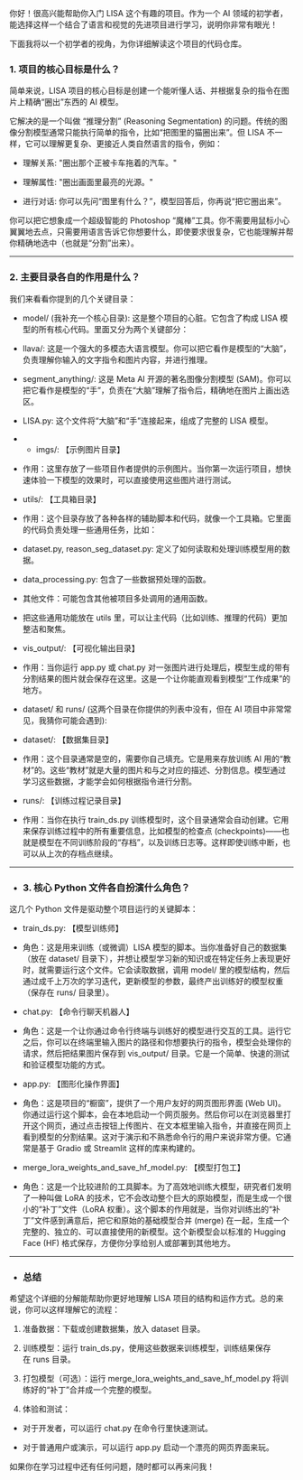 你好！很高兴能帮助你入门 LISA 这个有趣的项目。作为一个 AI 领域的初学者，能选择这样一个结合了语言和视觉的先进项目进行学习，说明你非常有眼光！

下面我将以一个初学者的视角，为你详细解读这个项目的代码仓库。

### 1. 项目的核心目标是什么？

简单来说，LISA 项目的核心目标是创建一个能听懂人话、并根据复杂的指令在图片上精确“圈出”东西的 AI 模型。

它解决的是一个叫做 “推理分割” (Reasoning Segmentation) 的问题。传统的图像分割模型通常只能执行简单的指令，比如“把图里的猫圈出来”。但 LISA 不一样，它可以理解更复杂、更接近人类自然语言的指令，例如：

- 理解关系: "圈出那个正被卡车拖着的汽车。"

- 理解属性: "圈出画面里最亮的光源。"

- 进行对话: 你可以先问“图里有什么？”，模型回答后，你再说“把它圈出来”。

你可以把它想象成一个超级智能的 Photoshop “魔棒”工具。你不需要用鼠标小心翼翼地去点，只需要用语言告诉它你想要什么，即使要求很复杂，它也能理解并帮你精确地选中（也就是“分割”出来）。

---

### 2. 主要目录各自的作用是什么？

我们来看看你提到的几个关键目录：

- model/ (我补充一个核心目录): 这是整个项目的心脏。它包含了构成 LISA 模型的所有核心代码。里面又分为两个关键部分：

- llava/: 这是一个强大的多模态大语言模型。你可以把它看作是模型的“大脑”，负责理解你输入的文字指令和图片内容，并进行推理。

- segment_anything/: 这是 Meta AI 开源的著名图像分割模型 (SAM)。你可以把它看作是模型的“手”，负责在“大脑”理解了指令后，精确地在图片上画出选区。

- LISA.py: 这个文件将“大脑”和“手”连接起来，组成了完整的 LISA 模型。
- - imgs/: 【示例图片目录】

- 作用：这里存放了一些项目作者提供的示例图片。当你第一次运行项目，想快速体验一下模型的效果时，可以直接使用这些图片进行测试。

- utils/: 【工具箱目录】

- 作用：这个目录存放了各种各样的辅助脚本和代码，就像一个工具箱。它里面的代码负责处理一些通用任务，比如：

- dataset.py, reason_seg_dataset.py: 定义了如何读取和处理训练模型用的数据。

- data_processing.py: 包含了一些数据预处理的函数。

- 其他文件：可能包含其他被项目多处调用的通用函数。

- 把这些通用功能放在 utils 里，可以让主代码（比如训练、推理的代码）更加整洁和聚焦。

- vis_output/: 【可视化输出目录】

- 作用：当你运行 app.py 或 chat.py 对一张图片进行处理后，模型生成的带有分割结果的图片就会保存在这里。这是一个让你能直观看到模型“工作成果”的地方。

- dataset/ 和 runs/ (这两个目录在你提供的列表中没有，但在 AI 项目中非常常见，我猜你可能会遇到):

- dataset/: 【数据集目录】

- 作用：这个目录通常是空的，需要你自己填充。它是用来存放训练 AI 用的“教材”的。这些“教材”就是大量的图片和与之对应的描述、分割信息。模型通过学习这些数据，才能学会如何根据指令进行分割。

- runs/: 【训练过程记录目录】

- 作用：当你在执行 train_ds.py 训练模型时，这个目录通常会自动创建。它用来保存训练过程中的所有重要信息，比如模型的检查点 (checkpoints)——也就是模型在不同训练阶段的“存档”，以及训练日志等。这样即使训练中断，也可以从上次的存档点继续。

---

- ### 3. 核心 Python 文件各自扮演什么角色？

这几个 Python 文件是驱动整个项目运行的关键脚本：

- train_ds.py: 【模型训练师】

- 角色：这是用来训练（或微调）LISA 模型的脚本。当你准备好自己的数据集（放在 dataset/ 目录下），并想让模型学习新的知识或在特定任务上表现更好时，就需要运行这个文件。它会读取数据，调用 model/ 里的模型结构，然后通过成千上万次的学习迭代，更新模型的参数，最终产出训练好的模型权重（保存在 runs/ 目录里）。

- chat.py: 【命令行聊天机器人】

- 角色：这是一个让你通过命令行终端与训练好的模型进行交互的工具。运行它之后，你可以在终端里输入图片的路径和你想要执行的指令，模型会处理你的请求，然后把结果图片保存到 vis_output/ 目录。它是一个简单、快速的测试和验证模型功能的方式。

- app.py: 【图形化操作界面】

- 角色：这是项目的“橱窗”，提供了一个用户友好的网页图形界面 (Web UI)。你通过运行这个脚本，会在本地启动一个网页服务。然后你可以在浏览器里打开这个网页，通过点击按钮上传图片、在文本框里输入指令，并直接在网页上看到模型的分割结果。这对于演示和不熟悉命令行的用户来说非常方便。它通常是基于 Gradio 或 Streamlit 这样的库来构建的。

- merge_lora_weights_and_save_hf_model.py: 【模型打包工】

- 角色：这是一个比较进阶的工具脚本。为了高效地训练大模型，研究者们发明了一种叫做 LoRA 的技术，它不会改动整个巨大的原始模型，而是生成一个很小的“补丁”文件（LoRA 权重）。这个脚本的作用就是，当你对训练出的“补丁”文件感到满意后，把它和原始的基础模型合并 (merge) 在一起，生成一个完整的、独立的、可以直接使用的新模型。这个新模型会以标准的 Hugging Face (HF) 格式保存，方便你分享给别人或部署到其他地方。

---

- ### 总结

希望这个详细的分解能帮助你更好地理解 LISA 项目的结构和运作方式。总的来说，你可以这样理解它的流程：

1. 准备数据：下载或创建数据集，放入 dataset 目录。

2. 训练模型：运行 train_ds.py，使用这些数据来训练模型，训练结果保存在 runs 目录。

3. 打包模型（可选）：运行 merge_lora_weights_and_save_hf_model.py 将训练好的“补丁”合并成一个完整的模型。

4. 体验和测试：

- 对于开发者，可以运行 chat.py 在命令行里快速测试。

- 对于普通用户或演示，可以运行 app.py 启动一个漂亮的网页界面来玩。

如果你在学习过程中还有任何问题，随时都可以再来问我！